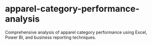 # apparel-category-performance-analysis
Comprehensive analysis of apparel category performance using Excel, Power BI, and business reporting techniques.
